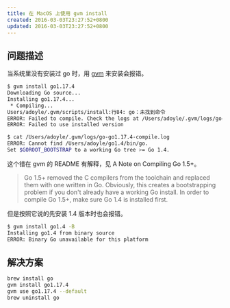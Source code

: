 ```yaml
---
title: 在 MacOS 上使用 gvm install
created: 2016-03-03T23:27:52+0800
updated: 2016-03-03T23:27:52+0800
---
```



## 问题描述

当系统里没有安装过 go 时，用 [gvm](https://github.com/moovweb/gvm) 来安装会报错。

```sh
$ gvm install go1.17.4
Downloading Go source...
Installing go1.17.4...
 * Compiling...
Users/adoyle/.gvm/scripts/install:行84: go：未找到命令
ERROR: Failed to compile. Check the logs at /Users/adoyle/.gvm/logs/go-go1.17.4-compile.log
ERROR: Failed to use installed version

$ cat /Users/adoyle/.gvm/logs/go-go1.17.4-compile.log
ERROR: Cannot find /Users/adoyle/go1.4/bin/go.
Set $GOROOT_BOOTSTRAP to a working Go tree >= Go 1.4.
```

这个错在 gvm 的 README 有解释，见 A Note on Compiling Go 1.5+。

> Go 1.5+ removed the C compilers from the toolchain and replaced them with one written in Go. Obviously, this creates a bootstrapping problem if you don't already have a working Go install. In order to compile Go 1.5+, make sure Go 1.4 is installed first.

但是按照它说的先安装 1.4 版本时也会报错。

```sh
$ gvm install go1.4 -B
Installing go1.4 from binary source
ERROR: Binary Go unavailable for this platform
```

## 解决方案

```sh
brew install go
gvm install go1.17.4
gvm use go1.17.4 --default
brew uninstall go
```
